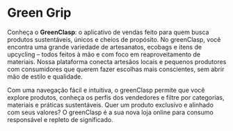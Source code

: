 # Green Grip

Conheça o **GreenClasp**: o aplicativo de vendas feito para quem busca produtos sustentáveis, únicos e cheios de propósito. No greenClasp, você encontra uma grande variedade de artesanatos, ecobags e itens de upcycling – todos feitos à mão e com foco em reaproveitamento de materiais. Nossa plataforma conecta artesãos locais e pequenos produtores com consumidores que querem fazer escolhas mais conscientes, sem abrir mão de estilo e qualidade.  

Com uma navegação fácil e intuitiva, o greenClasp permite que você explore produtos, conheça os perfis dos vendedores e filtre por categorias, materiais e práticas sustentáveis. Quer um produto exclusivo e alinhado com seus valores? O greenClasp é a sua nova loja online para consumo responsável e repleto de significado.
